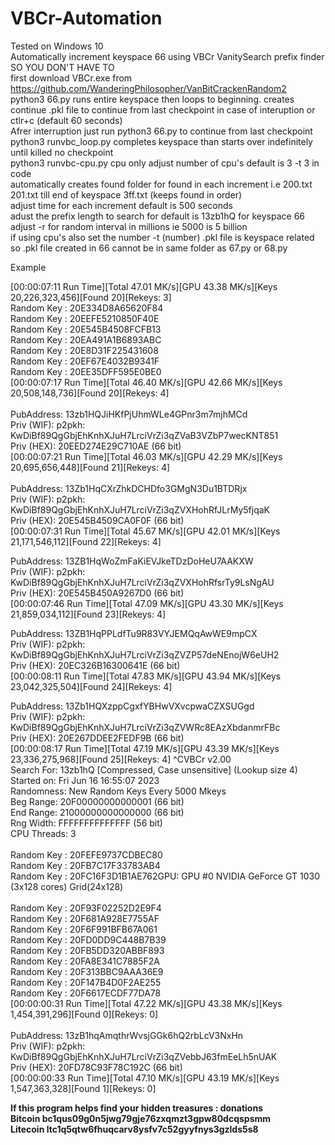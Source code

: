 # VBCr-Automation
Tested on Windows 10<br>
Automatically increment keyspace 66 using VBCr VanitySearch prefix finder SO YOU DON'T HAVE TO<br>
first download VBCr.exe from https://github.com/WanderingPhilosopher/VanBitCrackenRandom2  <br>
python3 66.py runs entire keyspace then loops to beginning. 
creates continue .pkl file to continue from last checkpoint in case of interuption or ctlr+c (default 60 seconds) <br>
Afrer interruption just run python3 66.py to continue from last checkpoint<br>
python3 runvbc_loop.py completes keyspace than starts over indefinitely until killed no checkpoint<br>
python3 runvbc-cpu.py cpu only adjust number of cpu's  default is 3 -t 3 in code<br>
automatically creates found folder for found in each increment i.e 200.txt 201.txt  till end of keyspace 3ff.txt (keeps found in order)<br>
adjust time for each increment default is 500 seconds<br>
adust the prefix length to search for  default is 13zb1hQ for keyspace 66<br>
adjust -r for  random interval in millions ie 5000 is 5 billion<br>
if using cpu's also set the number -t (number)
.pkl file is keyspace related so .pkl file created in 66 cannot be in same folder as 67.py or 68.py<br>



Example<br>

 [00:00:07:11 Run Time][Total 47.01 MK/s][GPU 43.38 MK/s][Keys 20,226,323,456][Found 20][Rekeys: 3]<br>
Random Key :  20E334D8A65620F84<br>
Random Key :  20EEFE5210850F40E<br>
Random Key :  20E545B4508FCFB13<br>
Random Key :  20EA491A1B6893ABC<br>
Random Key :  20E8D31F225431608<br>
Random Key :  20EF67E4032B9341F<br>
Random Key :  20EE35DFF595E0BE0<br>
 [00:00:07:17 Run Time][Total 46.40 MK/s][GPU 42.66 MK/s][Keys 20,508,148,736][Found 20][Rekeys: 4]<br>
<br>
PubAddress: 13zb1HQJiHKfPjUhmWLe4GPnr3m7mjhMCd<br>
Priv (WIF): p2pkh: KwDiBf89QgGbjEhKnhXJuH7LrciVrZi3qZVaB3VZbP7wecKNT851<br>
Priv (HEX): 20EED274E29C710AE (66 bit)<br>
 [00:00:07:21 Run Time][Total 46.03 MK/s][GPU 42.29 MK/s][Keys 20,695,656,448][Found 21][Rekeys: 4]<br>
<br>
PubAddress: 13Zb1HqCXrZhkDCHDfo3GMgN3Du1BTDRjx<br>
Priv (WIF): p2pkh: KwDiBf89QgGbjEhKnhXJuH7LrciVrZi3qZVXHohRfJLrMy5fjqaK<br>
Priv (HEX): 20E545B4509CA0F0F (66 bit)<br>
 [00:00:07:31 Run Time][Total 45.67 MK/s][GPU 42.01 MK/s][Keys 21,171,546,112][Found 22][Rekeys: 4]<br>

PubAddress: 13ZB1HqWoZmFaKiEVJkeTDzDoHeU7AAKXW<br>
Priv (WIF): p2pkh: KwDiBf89QgGbjEhKnhXJuH7LrciVrZi3qZVXHohRfsrTy9LsNgAU<br>
Priv (HEX): 20E545B450A9267D0 (66 bit)<br>
 [00:00:07:46 Run Time][Total 47.09 MK/s][GPU 43.30 MK/s][Keys 21,859,034,112][Found 23][Rekeys: 4]<br>

PubAddress: 13ZB1HqPPLdfTu9R83VYJEMQqAwWE9mpCX<br>
Priv (WIF): p2pkh: KwDiBf89QgGbjEhKnhXJuH7LrciVrZi3qZVZP57deNEnojW6eUH2<br>
Priv (HEX): 20EC326B16300641E (66 bit)<br>
 [00:00:08:11 Run Time][Total 47.83 MK/s][GPU 43.94 MK/s][Keys 23,042,325,504][Found 24][Rekeys: 4]<br>

PubAddress: 13Zb1HQXzppCgxfYBHwVXvcpwaCZXSUGgd<br>
Priv (WIF): p2pkh: KwDiBf89QgGbjEhKnhXJuH7LrciVrZi3qZVWRc8EAzXbdanmrFBc<br>
Priv (HEX): 20E267DDEE2FEDF9B (66 bit)<br>
 [00:00:08:17 Run Time][Total 47.19 MK/s][GPU 43.39 MK/s][Keys 23,336,275,968][Found 25][Rekeys: 4]  ^CVBCr v2.00<br>
 Search For: 13zb1hQ [Compressed, Case unsensitive] (Lookup size 4)<br>
 Started on: Fri Jun 16 16:55:07 2023<br>
 Randomness: New Random Keys Every 5000 Mkeys<br>
  Beg Range: 20F00000000000001 (66 bit)<br>
  End Range: 21000000000000000 (66 bit)<br>
  Rng Width: FFFFFFFFFFFFFF (56 bit)<br>
CPU Threads: 3<br>
<br>
Random Key :  20FEFE9737CDBEC80<br>
Random Key :  20FB7C17F33783AB4<br>
Random Key :  20FC16F3D1B1AE762GPU: GPU #0 NVIDIA GeForce GT 1030 (3x128 cores) Grid(24x128)<br>
<br>
Random Key :  20F93F02252D2E9F4<br>
Random Key :  20F681A928E7755AF<br>
Random Key :  20F6F991BFB67A061<br>
Random Key :  20FD0DD9C448B7B39<br>
Random Key :  20FB5DD320ABBF893<br>
Random Key :  20FA8E341C7885F2A<br>
Random Key :  20F313BBC9AAA36E9<br>
Random Key :  20F147B4D0F2AE255<br>
Random Key :  20F6617ECDF77DA78<br>
 [00:00:00:31 Run Time][Total 47.22 MK/s][GPU 43.38 MK/s][Keys 1,454,391,296][Found 0][Rekeys: 0]<br>
<br>
PubAddress: 13zB1hqAmqthrWvsjGGk6hQ2rbLcV3NxHn<br>
Priv (WIF): p2pkh: KwDiBf89QgGbjEhKnhXJuH7LrciVrZi3qZVebbJ63fmEeLh5nUAK<br>
Priv (HEX): 20FD78C93F78C192C (66 bit)<br>
 [00:00:00:33 Run Time][Total 47.10 MK/s][GPU 43.19 MK/s][Keys 1,547,363,328][Found 1][Rekeys: 0]<br>

<B>If this program  helps find your hidden treasures :  donations<br>
 Bitcoin    bc1qus09g0n5jwg79gje76zxqmzt3gpw80dcqspsmm <br>
 Litecoin   ltc1q5qtw6fhuqcarv8ysfv7c52gyyfnys3gzlds5s8</b>

